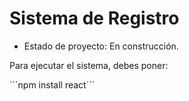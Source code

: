 <h1> Sistema de Registro</h1>

- Estado de proyecto: En construcción.

Para ejecutar el sistema, debes poner: 

´´´npm install react´´´
